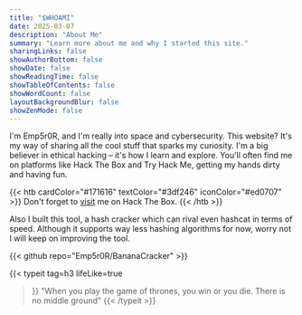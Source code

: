 ```yaml
---
title: "$WHOAMI"
date: 2025-03-07
description: "About Me"
summary: "Learn more about me and why I started this site."
sharingLinks: false
showAuthorBottom: false
showDate: false
showReadingTime: false
showTableOfContents: false
showWordCount: false
layoutBackgroundBlur: false
showZenMode: false
---
```

I'm Emp5r0R, and I'm really into space and cybersecurity. This website? It's my way of sharing all the cool stuff that sparks my curiosity. I'm a big believer in ethical hacking – it's how I learn and explore. You'll often find me on platforms like Hack The Box and Try Hack Me, getting my hands dirty and having fun.

{{< htb cardColor="#171616" textColor="#3df246" iconColor="#ed0707" >}}
Don't forget to [visit](https://app.hackthebox.com/profile/1652264") me on Hack The Box.
{{< /htb >}}

Also I built this tool, a hash cracker which can rival even hashcat in terms of speed. Although it supports way less hashing algorithms for now, worry not I will keep on improving the tool.

{{< github repo="Emp5r0R/BananaCracker" >}}

{{< typeit 
    tag=h3 
    lifeLike=true 
>}} 
"When you play the game of thrones, you win or you die. There is no middle ground" 
{{< /typeit >}}
